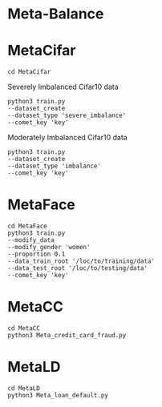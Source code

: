 # Meta-Balance


# MetaCifar
```
cd MetaCifar
```

Severely Imbalanced Cifar10 data
```
python3 train.py 
--dataset_create 
--dataset_type 'severe_imbalance' 
--comet_key 'key' 
```

Moderately Imbalanced Cifar10 data
```
python3 train.py 
--dataset_create 
--dataset_type 'imbalance' 
--comet_key 'key'
```

# MetaFace
```
cd MetaFace
python3 train.py 
--modify_data 
--modify_gender 'women' 
--proportion 0.1 
--data_train_root '/loc/to/training/data' 
--data_test_root '/loc/to/testing/data' 
--comet_key 'key'
```

# MetaCC
```
cd MetaCC 
python3 Meta_credit_card_fraud.py 
```

# MetaLD
```
cd MetaLD 
python3 Meta_loan_default.py 
```